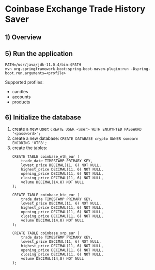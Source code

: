 # Coinbase Exchange Trade History Saver

## 1) Overview
## 5) Run the application

~~~~
PATH=/usr/java/jdk-11.0.4/bin:$PATH
mvn org.springframework.boot:spring-boot-maven-plugin:run -Dspring-boot.run.arguments=<profile>
~~~~

Supported profiles:
* candles
* accounts
* products

## 6) Initialize the database
1. create a new user: `CREATE USER <user> WITH ENCRYPTED PASSWORD '<password>';`
1. create a new database: `CREATE DATABASE crypto OWNER somoarn ENCODING 'UTF8';`
1. create the tables:
    ~~~~
    CREATE TABLE coinbase_eth_eur (
        trade_date TIMESTAMP PRIMARY KEY,
        lowest_price DECIMAL(11, 6) NOT NULL,
        highest_price DECIMAL(11, 6) NOT NULL,    
        opening_price DECIMAL(11, 6) NOT NULL,
        closing_price DECIMAL(11, 6) NOT NULL,
        volume DECIMAL(14,8) NOT NULL
    );
    
    CREATE TABLE coinbase_btc_eur (
        trade_date TIMESTAMP PRIMARY KEY,
        lowest_price DECIMAL(11, 6) NOT NULL,
        highest_price DECIMAL(11, 6) NOT NULL,    
        opening_price DECIMAL(11, 6) NOT NULL,
        closing_price DECIMAL(11, 6) NOT NULL,
        volume DECIMAL(14,8) NOT NULL
    );
    
    CREATE TABLE coinbase_xrp_eur (
        trade_date TIMESTAMP PRIMARY KEY,
        lowest_price DECIMAL(11, 6) NOT NULL,
        highest_price DECIMAL(11, 6) NOT NULL,    
        opening_price DECIMAL(11, 6) NOT NULL,
        closing_price DECIMAL(11, 6) NOT NULL,
        volume DECIMAL(14,8) NOT NULL
    );
    ~~~~

